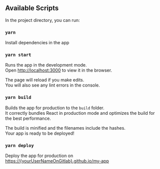 
## Available Scripts

In the project directory, you can run:

### `yarn`

Install dependencies in the app<br />

### `yarn start`

Runs the app in the development mode.<br />
Open [http://localhost:3000](http://localhost:3000) to view it in the browser.

The page will reload if you make edits.<br />
You will also see any lint errors in the console.

### `yarn build`

Builds the app for production to the `build` folder.<br />
It correctly bundles React in production mode and optimizes the build for the best performance.

The build is minified and the filenames include the hashes.<br />
Your app is ready to be deployed!

### `yarn deploy`

Deploy the app for production on [https://{yourUserNameOnGitlab}.github.io/my-app](https://alexsmartman.github.io/my-app)